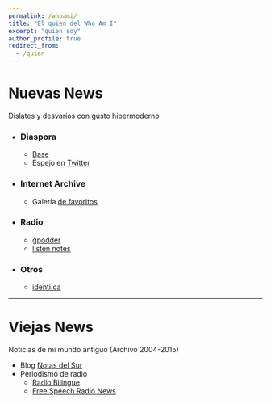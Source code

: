 ```yaml
---
permalink: /whoami/
title: "El quien del Who Am I"
excerpt: "quien soy"
author_profile: true
redirect_from:
  - /quien
---
```


# Nuevas News
Dislates y desvaríos con gusto hipermoderno

 - ### Diaspora
	- [Base](http://diasp.org/u/vlax "Mis medios a medias")
	- Espejo en [Twitter](https://twitter.com/vlax_)

 - ### Internet Archive
	- Galería [de favoritos](https://archive.org/details/fav-vlax)

 - ### Radio
	- [gpodder](https://gpodder.net/user/vlax/)
	- [listen notes](https://www.listennotes.com/@vlax/)

 - ### Otros
	- [identi.ca](https://identi.ca/vlax)


---

# Viejas News
Noticias de mi mundo antiguo (Archivo 2004-2015)

- Blog [Notas del Sur](http://notasdelsur.wordpress.com)
- Periodismo de radio
	- [Radio Bilingue](http://is.gd/rbvfg)
	- [Free Speech Radio News](https://fsrn.org/search/node/vladimir+flores)
